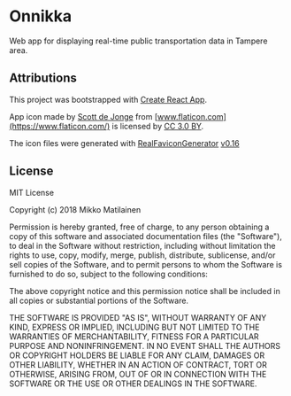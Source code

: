 # Onnikka

Web app for displaying real-time public transportation data in Tampere area.

## Attributions

This project was bootstrapped with [Create React App](https://github.com/facebookincubator/create-react-app).

App icon made by [Scott de Jonge](https://www.flaticon.com/authors/scott-de-jonge) from [www.flaticon.com](https://www.flaticon.com/) is licensed by [CC 3.0 BY](http://creativecommons.org/licenses/by/3.0/).

The icon files were generated with [RealFaviconGenerator](https://realfavicongenerator.net/) [v0.16](https://realfavicongenerator.net/change_log#v0.16)

## License

MIT License

Copyright (c) 2018 Mikko Matilainen

Permission is hereby granted, free of charge, to any person obtaining a copy
of this software and associated documentation files (the "Software"), to deal
in the Software without restriction, including without limitation the rights
to use, copy, modify, merge, publish, distribute, sublicense, and/or sell
copies of the Software, and to permit persons to whom the Software is
furnished to do so, subject to the following conditions:

The above copyright notice and this permission notice shall be included in all
copies or substantial portions of the Software.

THE SOFTWARE IS PROVIDED "AS IS", WITHOUT WARRANTY OF ANY KIND, EXPRESS OR
IMPLIED, INCLUDING BUT NOT LIMITED TO THE WARRANTIES OF MERCHANTABILITY,
FITNESS FOR A PARTICULAR PURPOSE AND NONINFRINGEMENT. IN NO EVENT SHALL THE
AUTHORS OR COPYRIGHT HOLDERS BE LIABLE FOR ANY CLAIM, DAMAGES OR OTHER
LIABILITY, WHETHER IN AN ACTION OF CONTRACT, TORT OR OTHERWISE, ARISING FROM,
OUT OF OR IN CONNECTION WITH THE SOFTWARE OR THE USE OR OTHER DEALINGS IN THE
SOFTWARE.
